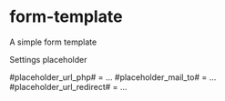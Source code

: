 # form-template
A simple form template


Settings placeholder

\#placeholder_url_php# 			=  ...
\#placeholder_mail_to# 			=  ...
\#placeholder_url_redirect# 	=  ...